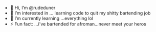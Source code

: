 - 👋 Hi, I’m @rudeduner
- 👀 I’m interested in ... learning code to quit my shitty bartending job
- 🌱 I’m currently learning ...everything lol
- ⚡ Fun fact: ...i've bartended for afroman...never meet your heros

<!---
rudeduner/rudeduner is a ✨ special ✨ repository because its `README.md` (this file) appears on your GitHub profile.
You can click the Preview link to take a look at your changes.
--->

